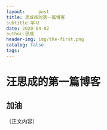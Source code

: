 ```yaml
---
layout:     post
title: 思成成的第一篇博客
subtitle:学习
date: 2020-04-02
author:思成
header-img: img/the-first.png
catalog: false
tags: 
---
```

# 汪思成的第一篇博客
## 加油
（正文内容）

